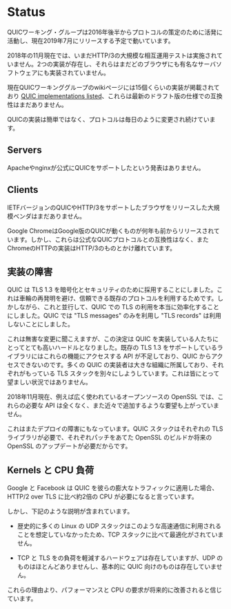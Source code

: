 # Status

QUICワーキング・グループは2016年後半からプロトコルの策定のために活発に活動し、現在2019年7月にリリースする予定で動いています。

2018年の11月現在では、いまだHTTP/3の大規模な相互運用テストは実施されていません。2つの実装が存在し、それらはまだどのブラウザにも有名なサーバソフトウェアにも実装されていません。

現在QUICワーキンググループのwikiページには15個くらいの実装が掲載されており [QUIC implementations listed](https://github.com/curl/curl/wiki/QUIC-implementation)、これらは最新のドラフト版の仕様での互換性はまだありません。

QUICの実装は簡単ではなく、プロトコルは毎日のように変更され続けています。

## Servers

Apacheやnginxが公式にQUICをサポートしたという発表はありません。

## Clients

IETFバージョンのQUICやHTTP/3をサポートしたブラウザをリリースした大規模ベンダはまだありません。

Google ChromeはGoogle版のQUICが動くものが何年も前からリリースされています。しかし、これらは公式なQUICプロトコルとの互換性はなく、またChromeのHTTPの実装はHTTP/3のものとかけ離れています。

## 実装の障害

QUIC は TLS 1.3 を暗号化とセキュリティのために採用することにしました。これは車輪の再発明を避け、信頼できる既存のプロトコルを利用するためです。しかしながら、これと並行して、QUIC での TLS の利用を本当に効率化することにしました。QUIC では "TLS messages" のみを利用し "TLS records" は利用しないことにしました。

これは無害な変更に聞こえますが、この決定は QUIC を実装している人たちにとってとても高いハードルとなりました。既存の TLS 1.3 をサポートしているライブラリにはこれらの機能にアクセスする API が不足しており、QUIC からアクセスできないのです。多くの QUIC の実装者は大きな組織に所属しており、それぞれがもっている TLS スタックを別々にしようしています。これは皆にとって望ましい状況ではありません。

2018年11月現在、例えば広く使われているオープンソースの OpenSSL では、これらの必要な API は全くなく、また近々で追加するような要望も上がっていません。

これはまたデプロイの障害にもなっています。QUIC スタックはそれぞれの TLS ライブラリが必要で、それぞれパッチをあてた OpenSSL のビルドか将来の OpenSSL のアップデートが必要だからです。

## Kernels と CPU 負荷

Google と Facebook は QUIC を彼らの膨大なトラフィックに適用した場合、HTTP/2 over TLS に比べ約2倍の CPU が必要になると言っています。

しかし、下記のような説明が含まれています。

- 歴史的に多くの Linux の UDP スタックはこのような高速通信に利用されることを想定していなかったため、TCP スタックに比べて最適化がされていません。

- TCP と TLS をの負荷を軽減するハードウェアは存在していますが、UDP のものはほとんどありませんし、基本的に QUIC 向けのものは存在していません。

これらの理由より、パフォーマンスと CPU の要求が将来的に改善されると信じています。
